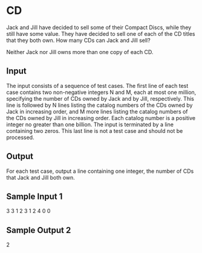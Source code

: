 # CD
Jack and Jill have decided to sell some of their Compact Discs, while they still have some value. They have decided to sell one of each of the CD titles that they both own. How many CDs can Jack and Jill sell?

Neither Jack nor Jill owns more than one copy of each CD.

## Input
The input consists of a sequence of test cases. The first line of each test case contains two non-negative integers N and M, each at most one million, specifying the number of CDs owned by Jack and by Jill, respectively. This line is followed by N lines listing the catalog numbers of the CDs owned by Jack in increasing order, and M more lines listing the catalog numbers of the CDs owned by Jill in increasing order. Each catalog number is a positive integer no greater than one billion. The input is terminated by a line containing two zeros. This last line is not a test case and should not be processed.

## Output
For each test case, output a line containing one integer, the number of CDs that Jack and Jill both own.

## Sample Input 1
3 3
1
2
3
1
2
4
0 0

## Sample Output 2
2
